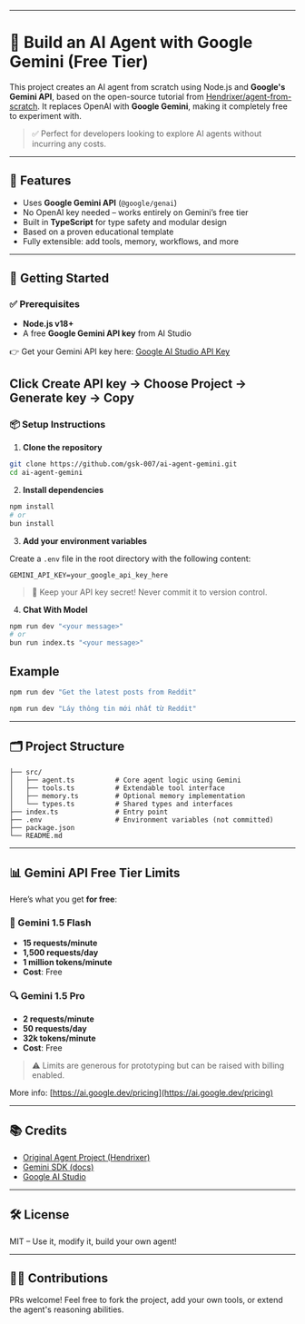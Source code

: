 
---

# 🤖 Build an AI Agent with Google Gemini (Free Tier)

This project creates an AI agent from scratch using Node.js and **Google's Gemini API**, based on the open-source tutorial from [Hendrixer/agent-from-scratch](https://github.com/Hendrixer/agent-from-scratch). It replaces OpenAI with **Google Gemini**, making it completely free to experiment with.

> ✅ Perfect for developers looking to explore AI agents without incurring any costs.

---

## 🌟 Features

- Uses **Google Gemini API** (`@google/genai`)
- No OpenAI key needed – works entirely on Gemini’s free tier
- Built in **TypeScript** for type safety and modular design
- Based on a proven educational template
- Fully extensible: add tools, memory, workflows, and more

---

## 🚀 Getting Started

### ✅ Prerequisites

- **Node.js v18+**
- A free **Google Gemini API key** from AI Studio

👉 Get your Gemini API key here: [Google AI Studio API Key](https://aistudio.google.com/u/1/apikey)

Click Create API key -> Choose Project -> Generate key -> Copy
---

### 📦 Setup Instructions

1. **Clone the repository**

```bash
git clone https://github.com/gsk-007/ai-agent-gemini.git
cd ai-agent-gemini
```

2. **Install dependencies**

```bash
npm install
# or
bun install
```

3. **Add your environment variables**

Create a `.env` file in the root directory with the following content:

```env
GEMINI_API_KEY=your_google_api_key_here
```

> 🔐 Keep your API key secret! Never commit it to version control.

4. **Chat With Model**

```bash
npm run dev "<your message>"
# or
bun run index.ts "<your message>"
```

## Example 
```bash
npm run dev "Get the latest posts from Reddit"
```
```bash
npm run dev "Láy thông tin mới nhất từ Reddit"
```


---

## 🗂️ Project Structure

```
├── src/
│   ├── agent.ts          # Core agent logic using Gemini
│   ├── tools.ts          # Extendable tool interface
│   ├── memory.ts         # Optional memory implementation
│   └── types.ts          # Shared types and interfaces
├── index.ts              # Entry point
├── .env                  # Environment variables (not committed)
├── package.json
└── README.md
```

---

## 📊 Gemini API Free Tier Limits

Here’s what you get **for free**:

### 🧠 Gemini 1.5 Flash

* **15 requests/minute**
* **1,500 requests/day**
* **1 million tokens/minute**
* **Cost**: Free

### 🔍 Gemini 1.5 Pro

* **2 requests/minute**
* **50 requests/day**
* **32k tokens/minute**
* **Cost**: Free

> ⚠️ Limits are generous for prototyping but can be raised with billing enabled.

More info: [https://ai.google.dev/pricing](https://ai.google.dev/pricing)

---

## 📚 Credits

* [Original Agent Project (Hendrixer)](https://github.com/Hendrixer/agent-from-scratch)
* [Gemini SDK (docs)](https://ai.google.dev/gemini-api/docs)
* [Google AI Studio](https://aistudio.google.com/u/1/apikey)

---

## 🛠 License

MIT – Use it, modify it, build your own agent!

---

## 🙋‍♀️ Contributions

PRs welcome! Feel free to fork the project, add your own tools, or extend the agent's reasoning abilities.

